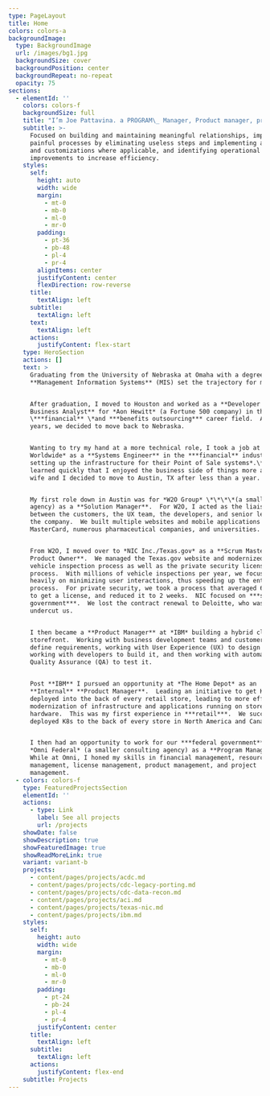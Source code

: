 ```yaml
---
type: PageLayout
title: Home
colors: colors-a
backgroundImage:
  type: BackgroundImage
  url: /images/bg1.jpg
  backgroundSize: cover
  backgroundPosition: center
  backgroundRepeat: no-repeat
  opacity: 75
sections:
  - elementId: ''
    colors: colors-f
    backgroundSize: full
    title: "I’m Joe Pattavina. a PROGRAM\_ Manager, Product manager, project manager, solution manager, STRATEGIC THINKER, And Microcertificate creator."
    subtitle: >-
      Focused on building and maintaining meaningful relationships, improving
      painful processes by eliminating useless steps and implementing automation
      and customizations where applicable, and identifying operational
      improvements to increase efficiency.
    styles:
      self:
        height: auto
        width: wide
        margin:
          - mt-0
          - mb-0
          - ml-0
          - mr-0
        padding:
          - pt-36
          - pb-48
          - pl-4
          - pr-4
        alignItems: center
        justifyContent: center
        flexDirection: row-reverse
      title:
        textAlign: left
      subtitle:
        textAlign: left
      text:
        textAlign: left
      actions:
        justifyContent: flex-start
    type: HeroSection
    actions: []
    text: >
      Graduating from the University of Nebraska at Omaha with a degree in
      **Management Information Systems** (MIS) set the trajectory for my career.


      After graduation, I moved to Houston and worked as a **Developer /
      Business Analyst** for *Aon Hewitt* (a Fortune 500 company) in the
      \***financial** \*and ***benefits outsourcing*** career field.  After 4.5
      years, we decided to move back to Nebraska.


      Wanting to try my hand at a more technical role, I took a job at *ACI
      Worldwide* as a **Systems Engineer** in the ***financial** industry
      setting up the infrastructure for their Point of Sale systems*.\*\*  I
      learned quickly that I enjoyed the business side of things more and my
      wife and I decided to move to Austin, TX after less than a year.


      My first role down in Austin was for *W2O Group* \*\*\*\*(a smaller
      agency) as a **Solution Manager**.  For W2O, I acted as the liaison
      between the customers, the UX team, the developers, and senior leaders at
      the company.  We built multiple websites and mobile applications for
      MasterCard, numerous pharmaceutical companies, and universities.


      From W2O, I moved over to *NIC Inc./Texas.gov* as a **Scrum Master /
      Product Owner**.  We managed the Texas.gov website and modernized the
      vehicle inspection process as well as the private security license
      process.  With millions of vehicle inspections per year, we focused
      heavily on minimizing user interactions, thus speeding up the entire
      process.  For private security, we took a process that averaged 6 months
      to get a license, and reduced it to 2 weeks.  NIC focused on ***state
      government***.  We lost the contract renewal to Deloitte, who was able to
      undercut us.


      I then became a **Product Manager** at *IBM* building a hybrid cloud
      storefront.  Working with business development teams and customers to help
      define requirements, working with User Experience (UX) to design it,
      working with developers to build it, and then working with automated
      Quality Assurance (QA) to test it.


      Post **IBM** I pursued an opportunity at *The Home Depot* as an
      **Internal** **Product Manager**.  Leading an initiative to get Kubernetes
      deployed into the back of every retail store, leading to more efficient
      modernization of infrastructure and applications running on store
      hardware.  This was my first experience in ***retail***.  We successfully
      deployed K8s to the back of every store in North America and Canada.  


      I then had an opportunity to work for our ***federal government*** with
      *Omni Federal* (a smaller consulting agency) as a **Program Manager**. 
      While at Omni, I honed my skills in financial management, resource
      management, license management, product management, and project
      management.  
  - colors: colors-f
    type: FeaturedProjectsSection
    elementId: ''
    actions:
      - type: Link
        label: See all projects
        url: /projects
    showDate: false
    showDescription: true
    showFeaturedImage: true
    showReadMoreLink: true
    variant: variant-b
    projects:
      - content/pages/projects/acdc.md
      - content/pages/projects/cdc-legacy-porting.md
      - content/pages/projects/cdc-data-recon.md
      - content/pages/projects/aci.md
      - content/pages/projects/texas-nic.md
      - content/pages/projects/ibm.md
    styles:
      self:
        height: auto
        width: wide
        margin:
          - mt-0
          - mb-0
          - ml-0
          - mr-0
        padding:
          - pt-24
          - pb-24
          - pl-4
          - pr-4
        justifyContent: center
      title:
        textAlign: left
      subtitle:
        textAlign: left
      actions:
        justifyContent: flex-end
    subtitle: Projects
---
```

